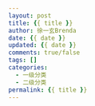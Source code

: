 ```yaml
---
layout: post
title: {{ title }}
author: 徐一玄Brenda
date: {{ date }}
updated: {{ date }}
comments: true/false
tags: []
categories:
  - 一级分类
  - 二级分类
permalink: {{ title }}
---
```

<font size=5 style="font-weight:bold"></font>
